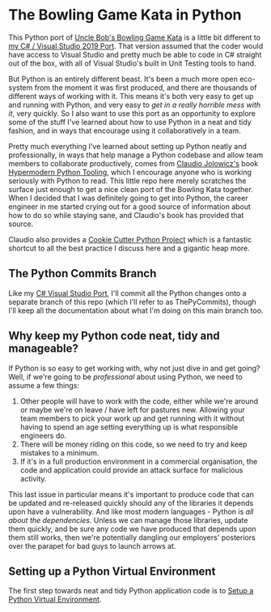 # The Bowling Game Kata in Python

This Python port of [Uncle Bob's Bowling Game Kata](http://www.butunclebob.com/ArticleS.UncleBob.TheBowlingGameKata) is a little bit different to [my C# / Visual Studio 2019 Port](../README.md). That version assumed that the coder would have access to Visual Studio and pretty much be able to code in C# straight out of the box, with all of Visual Studio's built in Unit Testing tools to hand. 

But Python is an entirely different beast. It's been a much more open eco-system from the moment it was first produced, and there are thousands of different ways of working with it. This means it's both very easy to get up and running with Python, and very easy to _get in a really horrible mess with it_, very quickly. So I also want to use this port as an opportunity to explore some of the stuff I've learned about how to use Python in a neat and tidy fashion, and in ways that encourage using it collaboratively in a team.

Pretty much everything I've learned about setting up Python neatly and professionally, in ways that help manage a Python codebase and allow team members to collaborate productively, comes from [Claudio Jolowicz's](https://github.com/cjolowicz/) book [Hypermodern Python Tooling](https://learning.oreilly.com/library/view/hypermodern-python-tooling/9781098139575/), which I encourage anyone who is working seriously with Python to read. This little repo here merely scratches the surface just enough to get a nice clean port of the Bowling Kata together. When I decided that I was definitely going to get into Python, the career engineer in me started crying out for a good source of information about how to do so while staying sane, and Claudio's book has provided that source.

Claudio also provides a [Cookie Cutter Python Project](https://github.com/cjolowicz/cookiecutter-hypermodern-python) which is a fantastic shortcut to all the best practice I discuss here and a gigantic heap more. 

## The Python Commits Branch

Like my [C# Visual Studio Port](../README.md), I'll commit all the Python changes onto a separate branch of this repo (which I'll refer to as ThePyCommits), though I'll keep all the documentation about what I'm doing on this main branch too.

## Why keep my Python code neat, tidy and manageable?

If Python is so easy to get working with, why not just dive in and get going? Well, if we're going to be _professional_ about using Python, we need to assume a few things:

1. Other people will have to work with the code, either while we're around or maybe we're on leave / have left for pastures new. Allowing your team members to pick your work up and get running with it without having to spend an age setting everything up is what responsible engineers do.
2. There will be money riding on this code, so we need to try and keep mistakes to a minimum.
3. If it's in a full production environment in a commercial organisation, the code and application could provide an attack surface for malicious activity. 

This last issue in particular means it's important to produce code that can be updated and re-released quickly should any of the libraries it depends upon have a vulnerability. And like most modern languages - Python is _all about the dependencies_. Unless we can manage those libraries, update them quickly, and be sure any code we have produced that depends upon them still works, then we're potentially dangling our employers' posteriors over the parapet for bad guys to launch arrows at.

## Setting up a Python Virtual Environment

The first step towards neat and tidy Python application code is to [Setup a Python Virtual Environment](VENV.md). 